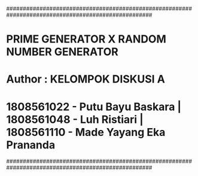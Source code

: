 ####################################################################################################
# PRIME GENERATOR X RANDOM NUMBER GENERATOR
# Author : KELOMPOK DISKUSI A
# 1808561022 - Putu Bayu Baskara | 1808561048 - Luh Ristiari | 1808561110 - Made Yayang Eka Prananda
####################################################################################################
